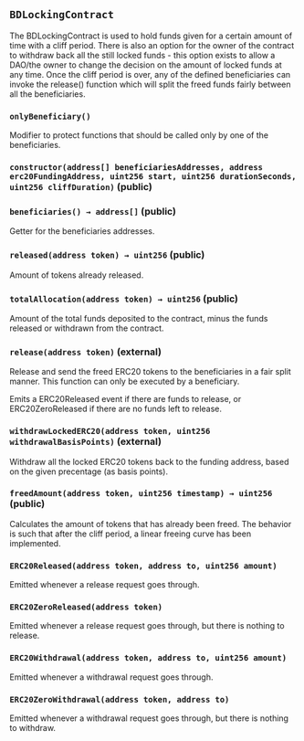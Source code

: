 ## `BDLockingContract`



The BDLockingContract is used to hold funds given for a certain amount of time with a cliff period. There is also an option for the owner of the contract to withdraw back all the still locked funds - this option exists to allow a DAO/the owner to change the decision on the amount of locked funds at any time. Once the cliff period is over, any of the defined beneficiaries can invoke the release() function which will split the freed funds fairly between all the beneficiaries.

### `onlyBeneficiary()`



Modifier to protect functions that should be called only by one of the beneficiaries.


### `constructor(address[] beneficiariesAddresses, address erc20FundingAddress, uint256 start, uint256 durationSeconds, uint256 cliffDuration)` (public)





### `beneficiaries() → address[]` (public)



Getter for the beneficiaries addresses.

### `released(address token) → uint256` (public)



Amount of tokens already released.

### `totalAllocation(address token) → uint256` (public)



Amount of the total funds deposited to the contract, minus the funds released or withdrawn from the contract.

### `release(address token)` (external)



Release and send the freed ERC20 tokens to the beneficiaries in a fair split manner. This function can only be executed by a beneficiary.

Emits a ERC20Released event if there are funds to release, or ERC20ZeroReleased if there are no funds left to release.

### `withdrawLockedERC20(address token, uint256 withdrawalBasisPoints)` (external)



Withdraw all the locked ERC20 tokens back to the funding address, based on the given precentage (as basis points).


### `freedAmount(address token, uint256 timestamp) → uint256` (public)



Calculates the amount of tokens that has already been freed.
The behavior is such that after the cliff period, a linear freeing curve has been implemented.


### `ERC20Released(address token, address to, uint256 amount)`



Emitted whenever a release request goes through.

### `ERC20ZeroReleased(address token)`



Emitted whenever a release request goes through, but there is nothing to release.

### `ERC20Withdrawal(address token, address to, uint256 amount)`



Emitted whenever a withdrawal request goes through.

### `ERC20ZeroWithdrawal(address token, address to)`



Emitted whenever a withdrawal request goes through, but there is nothing to withdraw.



